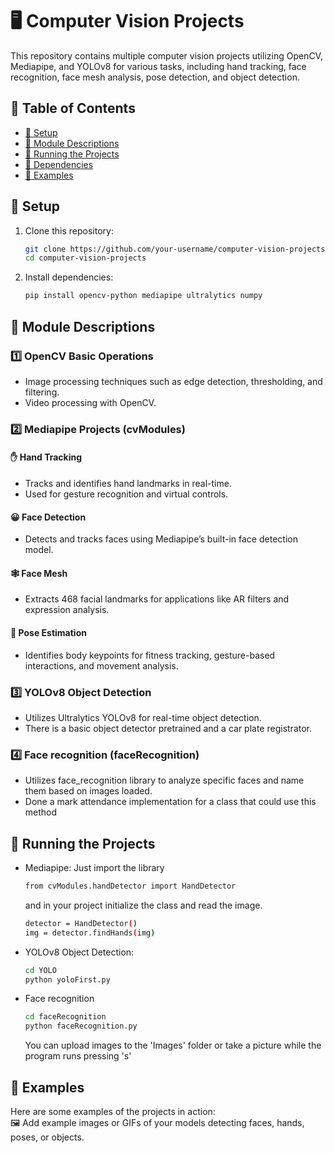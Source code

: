# 🖥️ Computer Vision Projects  

This repository contains multiple computer vision projects utilizing OpenCV, Mediapipe, and YOLOv8 for various tasks, including hand tracking, face recognition, face mesh analysis, pose detection, and object detection.  

## 📌 Table of Contents  
- [🔧 Setup](#-setup)  
- [📂 Module Descriptions](#-module-descriptions)  
- [🚀 Running the Projects](#-running-the-projects)  
- [📜 Dependencies](#-dependencies)  
- [📸 Examples](#-examples)  

## 🔧 Setup  
1. Clone this repository:  
   ```bash
   git clone https://github.com/your-username/computer-vision-projects.git
   cd computer-vision-projects
   ```
2. Install dependencies:  
   ```bash
   pip install opencv-python mediapipe ultralytics numpy
   ```

## 📂 Module Descriptions  
### 1️⃣ OpenCV Basic Operations  
- Image processing techniques such as edge detection, thresholding, and filtering.  
- Video processing with OpenCV.  

### 2️⃣ Mediapipe Projects (cvModules)
#### ✋ Hand Tracking  
- Tracks and identifies hand landmarks in real-time.  
- Used for gesture recognition and virtual controls.  

#### 😀 Face Detection  
- Detects and tracks faces using Mediapipe’s built-in face detection model.  

#### 🕸️ Face Mesh  
- Extracts 468 facial landmarks for applications like AR filters and expression analysis.  

#### 🏃 Pose Estimation  
- Identifies body keypoints for fitness tracking, gesture-based interactions, and movement analysis.  

### 3️⃣ YOLOv8 Object Detection  
- Utilizes Ultralytics YOLOv8 for real-time object detection.  
- There is a basic object detector pretrained and a car plate registrator.

### 4️⃣ Face recognition (faceRecognition)
- Utilizes face_recognition library to analyze specific faces and name them based on images loaded.
- Done a mark attendance implementation for a class that could use this method

## 🚀 Running the Projects  


- Mediapipe:
  Just import the library
  ```bash
  from cvModules.handDetector import HandDetector
  ```
  and in your project initialize the class and read the image.
  ```bash
  detector = HandDetector()
  img = detector.findHands(img)
  ```
- YOLOv8 Object Detection:  
  ```bash
  cd YOLO
  python yoloFirst.py
  ```
- Face recognition
  ```bash
  cd faceRecognition
  python faceRecognition.py
  ```
  You can upload images to the 'Images' folder or take a picture while the program runs pressing 's'

## 📸 Examples  
Here are some examples of the projects in action:  
🖼️ Add example images or GIFs of your models detecting faces, hands, poses, or objects.  
